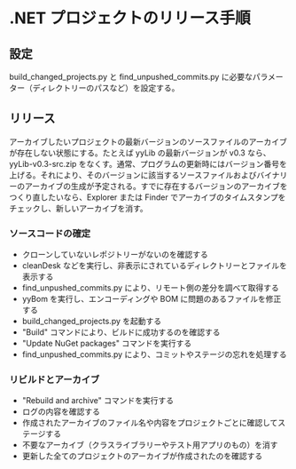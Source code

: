 # .NET プロジェクトのリリース手順

## 設定

build_changed_projects.py と find_unpushed_commits.py に必要なパラメーター（ディレクトリーのパスなど）を設定する。

## リリース

アーカイブしたいプロジェクトの最新バージョンのソースファイルのアーカイブが存在しない状態にする。たとえば yyLib の最新バージョンが v0.3 なら、yyLib-v0.3-src.zip をなくす。通常、プログラムの更新時にはバージョン番号を上げる。それにより、そのバージョンに該当するソースファイルおよびバイナリーのアーカイブの生成が予定される。すでに存在するバージョンのアーカイブをつくり直したいなら、Explorer または Finder でアーカイブのタイムスタンプをチェックし、新しいアーカイブを消す。

### ソースコードの確定

* クローンしていないレポジトリーがないのを確認する
* cleanDesk などを実行し、非表示にされているディレクトリーとファイルを表示する
* find_unpushed_commits.py により、リモート側の差分を調べて取得する
* yyBom を実行し、エンコーディングや BOM に問題のあるファイルを修正する
* build_changed_projects.py を起動する
* "Build" コマンドにより、ビルドに成功するのを確認する
* "Update NuGet packages" コマンドを実行する
* find_unpushed_commits.py により、コミットやステージの忘れを処理する

### リビルドとアーカイブ

* "Rebuild and archive" コマンドを実行する
* ログの内容を確認する
* 作成されたアーカイブのファイル名や内容をプロジェクトごとに確認してステージする
* 不要なアーカイブ（クラスライブラリーやテスト用アプリのもの）を消す
* 更新した全てのプロジェクトのアーカイブが作成されたのを確認する
